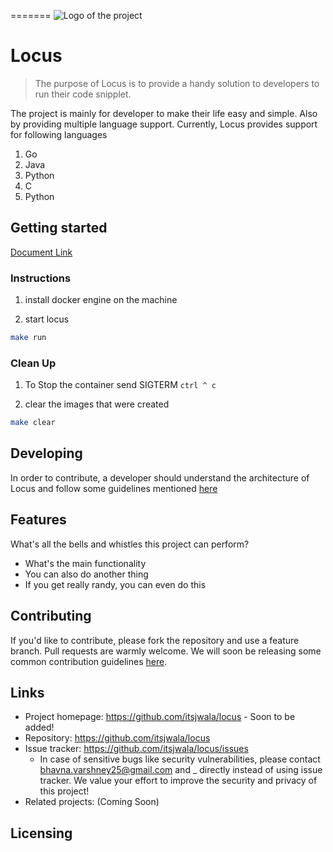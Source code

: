 =======
![Logo of the project](https://i.ytimg.com/vi/j0TUZdBmr6Q/maxresdefault.jpg)

# Locus
> The purpose of Locus is to provide a handy solution to developers to run their code snipplet.

The project is mainly for developer to make their life easy and simple. Also by providing multiple language support.
Currently, Locus provides support for following languages
1. Go
2. Java
3. Python
4. C
5. Python

## Getting started
 [Document Link](https://itsjwala.github.io/locus)

### Instructions

1. install docker engine on the machine

2. start locus

```sh
make run 
```

### Clean Up

1. To Stop the container send SIGTERM `ctrl ^ c`


2. clear the images that were created

```sh
make clear
```

## Developing
In order to contribute, a developer should understand the architecture of Locus and follow some guidelines mentioned [here]()

## Features

What's all the bells and whistles this project can perform?
* What's the main functionality
* You can also do another thing
* If you get really randy, you can even do this

## Contributing

If you'd like to contribute, please fork the repository and use a feature
branch. Pull requests are warmly welcome.
We will soon be releasing some common contribution guidelines [here]().

## Links
- Project homepage: https://github.com/itsjwala/locus - Soon to be added!
- Repository: https://github.com/itsjwala/locus
- Issue tracker: https://github.com/itsjwala/locus/issues
  - In case of sensitive bugs like security vulnerabilities, please contact
    bhavna.varshney25@gmail.com and _ directly instead of using issue tracker. We value your effort
    to improve the security and privacy of this project!
- Related projects: (Coming Soon)


## Licensing

